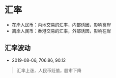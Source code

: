# 汇率

- 在岸人民币：内地交易的汇率，内部诱因，影响离岸
- 离岸人民币：香港交易的汇率，外部诱因，影响在岸

## 汇率波动

- 2019-08-06, 706.86, 90.12

> 汇率上涨，人民币贬值，股市下降
